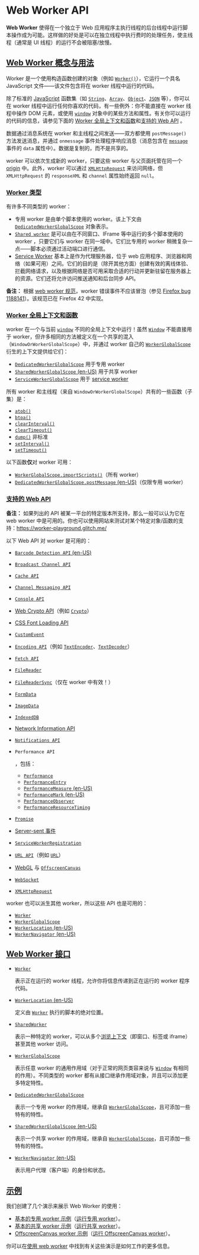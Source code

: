 # Web Worker API

**Web Worker** 使得在一个独立于 Web 应用程序主执行线程的后台线程中运行脚本操作成为可能。这样做的好处是可以在独立线程中执行费时的处理任务，使主线程（通常是 UI 线程）的运行不会被阻塞/放慢。

## [Web Worker 概念与用法](https://developer.mozilla.org/zh-CN/docs/Web/API/Web_Workers_API#web_worker_概念与用法)

Worker 是一个使用构造函数创建的对象（例如 [`Worker()`](https://developer.mozilla.org/zh-CN/docs/Web/API/Worker/Worker)），它运行一个具名 JavaScript 文件——该文件包含将在 worker 线程中运行的代码。

除了标准的 [JavaScript](https://developer.mozilla.org/zh-CN/docs/Web/JavaScript) 函数集（如 [`String`](https://developer.mozilla.org/zh-CN/docs/Web/JavaScript/Reference/Global_Objects/String)、[`Array`](https://developer.mozilla.org/zh-CN/docs/Web/JavaScript/Reference/Global_Objects/Array)、[`Object`](https://developer.mozilla.org/zh-CN/docs/Web/JavaScript/Reference/Global_Objects/Object)、[`JSON`](https://developer.mozilla.org/zh-CN/docs/Web/JavaScript/Reference/Global_Objects/JSON) 等），你可以在 worker 线程中运行任何你喜欢的代码，有一些例外：你不能直接在 worker 线程中操作 DOM 元素，或使用 [`window`](https://developer.mozilla.org/zh-CN/docs/Web/API/Window) 对象中的某些方法和属性。有关你可以运行的代码的信息，请参见下面的 [Worker 全局上下文和函数](https://developer.mozilla.org/zh-CN/docs/Web/API/Web_Workers_API#worker_全局上下文和函数)和[支持的 Web API](https://developer.mozilla.org/zh-CN/docs/Web/API/Web_Workers_API#支持的_web_api) 。

数据通过消息系统在 worker 和主线程之间发送——双方都使用 `postMessage()` 方法发送消息，并通过 `onmessage` 事件处理程序响应消息（消息包含在 [`message`](https://developer.mozilla.org/zh-CN/docs/Web/API/Worker/message_event) 事件的 `data` 属性中）。数据是复制的，而不是共享的。

worker 可以依次生成新的 worker，只要这些 worker 与父页面托管在同一个 [origin](https://developer.mozilla.org/zh-CN/docs/Glossary/Origin) 中。此外，worker 可以通过 [`XMLHttpRequest`](https://developer.mozilla.org/zh-CN/docs/Web/API/XMLHttpRequest) 来访问网络，但 `XMLHttpRequest` 的 `responseXML` 和 `channel` 属性始终返回 `null`。

### [Worker 类型](https://developer.mozilla.org/zh-CN/docs/Web/API/Web_Workers_API#worker_类型)

有许多不同类型的 worker：

-   专用 worker 是由单个脚本使用的 worker。该上下文由 [`DedicatedWorkerGlobalScope`](https://developer.mozilla.org/zh-CN/docs/Web/API/DedicatedWorkerGlobalScope) 对象表示。
-   [`Shared worker`](https://developer.mozilla.org/zh-CN/docs/Web/API/SharedWorker) 是可以由在不同窗口、IFrame 等中运行的多个脚本使用的 worker ，只要它们与 worker 在同一域中。它们比专用的 worker 稍微复杂一点——脚本必须通过活动端口进行通信。
-   [Service Worker](https://developer.mozilla.org/zh-CN/docs/Web/API/Service_Worker_API) 基本上是作为代理服务器，位于 web 应用程序、浏览器和网络（如果可用）之间。它们的目的是（除开其他方面）创建有效的离线体验、拦截网络请求，以及根据网络是否可用采取合适的行动并更新驻留在服务器上的资源。它们还将允许访问推送通知和后台同步 API。

**备注：** 根据 [web worker 规范](https://html.spec.whatwg.org/multipage/workers.html#runtime-script-errors-2)，worker 错误事件不应该冒泡（参见 [Firefox bug 1188141](https://bugzil.la/1188141)）。该规范已在 Firefox 42 中实现。

### [Worker 全局上下文和函数](https://developer.mozilla.org/zh-CN/docs/Web/API/Web_Workers_API#worker_全局上下文和函数)

worker 在一个与当前 [`window`](https://developer.mozilla.org/zh-CN/docs/Web/API/Window) 不同的全局上下文中运行！虽然 [`Window`](https://developer.mozilla.org/zh-CN/docs/Web/API/Window) 不能直接用于 worker，但许多相同的方法被定义在一个共享的混入（`WindowOrWorkerGlobalScope`）中，并通过 worker 自己的 [`WorkerGlobalScope`](https://developer.mozilla.org/zh-CN/docs/Web/API/WorkerGlobalScope) 衍生的上下文提供给它们：

-   [`DedicatedWorkerGlobalScope`](https://developer.mozilla.org/zh-CN/docs/Web/API/DedicatedWorkerGlobalScope) 用于专用 worker
-   [`SharedWorkerGlobalScope` (en-US)](https://developer.mozilla.org/en-US/docs/Web/API/SharedWorkerGlobalScope) 用于共享 worker
-   [`ServiceWorkerGlobalScope`](https://developer.mozilla.org/zh-CN/docs/Web/API/ServiceWorkerGlobalScope) 用于 [service worker](https://developer.mozilla.org/zh-CN/docs/Web/API/Service_Worker_API)

所有 worker 和主线程（来自 `WindowOrWorkerGlobalScope`）共有的一些函数（子集）是：

-   [`atob()`](https://developer.mozilla.org/zh-CN/docs/Web/API/atob)
-   [`btoa()`](https://developer.mozilla.org/zh-CN/docs/Web/API/btoa)
-   [`clearInterval()`](https://developer.mozilla.org/zh-CN/docs/Web/API/clearInterval)
-   [`clearTimeout()`](https://developer.mozilla.org/zh-CN/docs/Web/API/clearTimeout)
-   [`dump()`](https://developer.mozilla.org/zh-CN/docs/Web/API/Window/dump) 非标准
-   [`setInterval()`](https://developer.mozilla.org/zh-CN/docs/Web/API/setInterval)
-   [`setTimeout()`](https://developer.mozilla.org/zh-CN/docs/Web/API/setTimeout)

以下函数**仅**对 worker 可用：

-   [`WorkerGlobalScope.importScripts()`](https://developer.mozilla.org/zh-CN/docs/Web/API/WorkerGlobalScope/importScripts)（所有 worker）
-   [`DedicatedWorkerGlobalScope.postMessage` (en-US)](https://developer.mozilla.org/en-US/docs/Web/API/DedicatedWorkerGlobalScope/postMessage)（仅限专用 worker）

### [支持的 Web API](https://developer.mozilla.org/zh-CN/docs/Web/API/Web_Workers_API#支持的_web_api)

**备注：** 如果列出的 API 被某一平台的特定版本所支持，那么一般可以认为它在 web worker 中是可用的。你也可以使用网站来测试对某个特定对象/函数的支持：https://worker-playground.glitch.me/

以下 Web API 对 worker 是可用的：

-   [`Barcode Detection API` (en-US)](https://developer.mozilla.org/en-US/docs/Web/API/Barcode_Detection_API)

-   [`Broadcast Channel API`](https://developer.mozilla.org/zh-CN/docs/Web/API/Broadcast_Channel_API)

-   [`Cache API`](https://developer.mozilla.org/zh-CN/docs/Web/API/Cache)

-   [`Channel Messaging API`](https://developer.mozilla.org/zh-CN/docs/Web/API/Channel_Messaging_API)

-   [`Console API`](https://developer.mozilla.org/zh-CN/docs/Web/API/Console_API)

-   [Web Crypto API](https://developer.mozilla.org/zh-CN/docs/Web/API/Web_Crypto_API)（例如 [`Crypto`](https://developer.mozilla.org/zh-CN/docs/Web/API/Crypto)）

-   [CSS Font Loading API](https://developer.mozilla.org/zh-CN/docs/Web/API/CSS_Font_Loading_API)

-   [`CustomEvent`](https://developer.mozilla.org/zh-CN/docs/Web/API/CustomEvent)

-   [`Encoding API`](https://developer.mozilla.org/zh-CN/docs/Web/API/Encoding_API)（例如 [`TextEncoder`](https://developer.mozilla.org/zh-CN/docs/Web/API/TextEncoder)、[`TextDecoder`](https://developer.mozilla.org/zh-CN/docs/Web/API/TextDecoder)）

-   [`Fetch API`](https://developer.mozilla.org/zh-CN/docs/Web/API/Fetch_API)

-   [`FileReader`](https://developer.mozilla.org/zh-CN/docs/Web/API/FileReader)

-   [`FileReaderSync`](https://developer.mozilla.org/zh-CN/docs/Web/API/FileReaderSync)（仅在 worker 中有效！）

-   [`FormData`](https://developer.mozilla.org/zh-CN/docs/Web/API/FormData)

-   [`ImageData`](https://developer.mozilla.org/zh-CN/docs/Web/API/ImageData)

-   [`IndexedDB`](https://developer.mozilla.org/zh-CN/docs/Web/API/IndexedDB_API)

-   [Network Information API](https://developer.mozilla.org/zh-CN/docs/Web/API/Network_Information_API)

-   [`Notifications API`](https://developer.mozilla.org/zh-CN/docs/Web/API/Notifications_API)

-   `Performance API`

    ，包括：

    -   [`Performance`](https://developer.mozilla.org/zh-CN/docs/Web/API/Performance)
    -   [`PerformanceEntry`](https://developer.mozilla.org/zh-CN/docs/Web/API/PerformanceEntry)
    -   [`PerformanceMeasure` (en-US)](https://developer.mozilla.org/en-US/docs/Web/API/PerformanceMeasure)
    -   [`PerformanceMark` (en-US)](https://developer.mozilla.org/en-US/docs/Web/API/PerformanceMark)
    -   [`PerformanceObserver`](https://developer.mozilla.org/zh-CN/docs/Web/API/PerformanceObserver)
    -   [`PerformanceResourceTiming`](https://developer.mozilla.org/zh-CN/docs/Web/API/PerformanceResourceTiming)

-   [`Promise`](https://developer.mozilla.org/zh-CN/docs/Web/JavaScript/Reference/Global_Objects/Promise)

-   [Server-sent 事件](https://developer.mozilla.org/zh-CN/docs/Web/API/Server-sent_events)

-   [`ServiceWorkerRegistration`](https://developer.mozilla.org/zh-CN/docs/Web/API/ServiceWorkerRegistration)

-   [`URL API`](https://developer.mozilla.org/zh-CN/docs/Web/API/URL_API)（例如 [`URL`](https://developer.mozilla.org/zh-CN/docs/Web/API/URL)）

-   [WebGL](https://developer.mozilla.org/zh-CN/docs/Web/API/WebGL_API) 与 [`OffscreenCanvas`](https://developer.mozilla.org/zh-CN/docs/Web/API/OffscreenCanvas)

-   [`WebSocket`](https://developer.mozilla.org/zh-CN/docs/Web/API/WebSocket)

-   [`XMLHttpRequest`](https://developer.mozilla.org/zh-CN/docs/Web/API/XMLHttpRequest)

worker 也可以派生其他 worker，所以这些 API 也是可用的：

-   [`Worker`](https://developer.mozilla.org/zh-CN/docs/Web/API/Worker)
-   [`WorkerGlobalScope`](https://developer.mozilla.org/zh-CN/docs/Web/API/WorkerGlobalScope)
-   [`WorkerLocation` (en-US)](https://developer.mozilla.org/en-US/docs/Web/API/WorkerLocation)
-   [`WorkerNavigator` (en-US)](https://developer.mozilla.org/en-US/docs/Web/API/WorkerNavigator)

## [Web Worker 接口](https://developer.mozilla.org/zh-CN/docs/Web/API/Web_Workers_API#web_worker_接口)

-   [`Worker`](https://developer.mozilla.org/zh-CN/docs/Web/API/Worker)

    表示正在运行的 worker 线程，允许你将信息传递到正在运行的 worker 程序代码。

-   [`WorkerLocation` (en-US)](https://developer.mozilla.org/en-US/docs/Web/API/WorkerLocation)

    定义由 [`Worker`](https://developer.mozilla.org/zh-CN/docs/Web/API/Worker) 执行的脚本的绝对位置。

-   [`SharedWorker`](https://developer.mozilla.org/zh-CN/docs/Web/API/SharedWorker)

    表示一种特定的 worker，可以从多个[浏览上下文](https://developer.mozilla.org/zh-CN/docs/Glossary/Browsing_context)（即窗口、标签或 iframe）甚至其他 worker 访问。

-   [`WorkerGlobalScope`](https://developer.mozilla.org/zh-CN/docs/Web/API/WorkerGlobalScope)

    表示任意 worker 的通用作用域（对于正常的网页类容来说与 [`Window`](https://developer.mozilla.org/zh-CN/docs/Web/API/Window) 有相同的作用）。不同类型的 worker 都有从接口继承作用域对象，并且可以添加更多特定特性。

-   [`DedicatedWorkerGlobalScope`](https://developer.mozilla.org/zh-CN/docs/Web/API/DedicatedWorkerGlobalScope)

    表示一个专用 worker 的作用域，继承自 [`WorkerGlobalScope`](https://developer.mozilla.org/zh-CN/docs/Web/API/WorkerGlobalScope)，且可添加一些特有的特性。

-   [`SharedWorkerGlobalScope` (en-US)](https://developer.mozilla.org/en-US/docs/Web/API/SharedWorkerGlobalScope)

    表示一个共享 worker 的作用域，继承自 [`WorkerGlobalScope`](https://developer.mozilla.org/zh-CN/docs/Web/API/WorkerGlobalScope)，且可添加一些特有的特性。

-   [`WorkerNavigator` (en-US)](https://developer.mozilla.org/en-US/docs/Web/API/WorkerNavigator)

    表示用户代理（客户端）的身份和状态。

## [示例](https://developer.mozilla.org/zh-CN/docs/Web/API/Web_Workers_API#示例)

我们创建了几个演示来展示 Web Worker 的使用：

-   [基本的专用 worker 示例](https://github.com/mdn/dom-examples/tree/main/web-workers/simple-web-worker)（[运行专用 worker](https://mdn.github.io/dom-examples/web-workers/simple-web-worker/)）。
-   [基本的共享 worker 示例](https://github.com/mdn/dom-examples/tree/main/web-workers/simple-shared-worker)（[运行共享 worker](https://mdn.github.io/dom-examples/web-workers/simple-shared-worker/)）。
-   [OffscreenCanvas worker 示例](https://github.com/mdn/dom-examples/tree/main/web-workers/offscreen-canvas-worker)（[运行 OffscreenCanvas worker](https://mdn.github.io/dom-examples/web-workers/offscreen-canvas-worker/)）。

你可以在[使用 web worker](https://developer.mozilla.org/zh-CN/docs/Web/API/Web_Workers_API/Using_web_workers) 中找到有关这些演示是如何工作的更多信息。